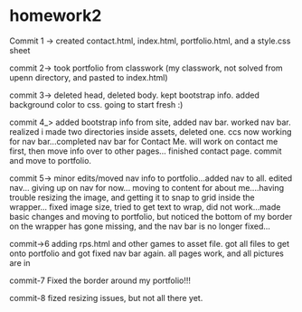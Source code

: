 # homework2

Commit 1 -> created contact.html, index.html, portfolio.html, and a style.css sheet 

commit 2-> took portfolio from classwork (my classwork, not solved from upenn directory, and pasted to index.html)

commit 3-> deleted head, deleted body. kept bootstrap info. added background color to css. going to start fresh :) 

commit 4_> added bootstrap info from site, added nav bar. worked nav bar. realized i made two directories inside assets, deleted one. ccs now working for nav bar...completed nav bar for Contact Me. will work on contact me first, then move info over to other pages... finished contact page. commit and move to portfolio. 

commit 5-> minor edits/moved nav info to portfolio...added nav to all. edited nav... giving up on nav for now... moving to content for about me....having trouble resizing the image, and getting it to snap to grid inside the wrapper... fixed image size, tried to get text to wrap, did not work...made basic changes and moving to portfolio, but noticed the bottom of my border on the wrapper has gone missing, and the nav bar is no longer fixed...

commit->6 adding rps.html and other games to asset file. got all files to get onto portfolio and got fixed nav bar again. all pages work, and all pictures are in

commit-7 Fixed the border around my portfolio!!! 

commit-8 fized resizing issues, but not all there yet. 